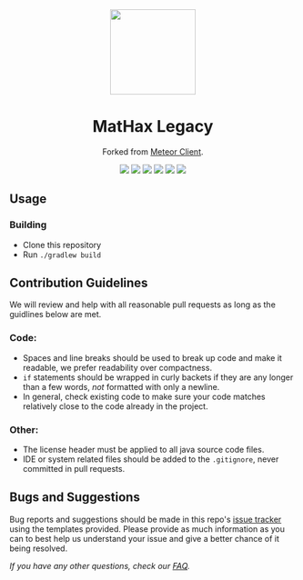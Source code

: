 <div align="center">
  <img src="https://mathaxclient.xyz/resources/images/icons/icon.png" width="150" height="150">
</div>

<h1 align="center">
  MatHax Legacy
</h1>

<p align="center">
  Forked from <a href="https://meteorclient.com/">Meteor Client</a>.
</p>

<div align="center">
  <a href="https://meteorclient.com"><img src="https://img.shields.io/badge/Meteor%20Client-Fork-e64c65"></a>
  <img src="https://img.shields.io/github/last-commit/MatHax/Legacy">
  <img src="https://img.shields.io/github/commit-activity/m/MatHax/Legacy">
  <img src="https://img.shields.io/github/languages/code-size/MatHax/Legacy">
  <img src="https://img.shields.io/tokei/lines/github/MatHax/Legacy">
  <a href="https://mathaxclient.xyz/Discord"><img src="https://img.shields.io/discord/823286525402939402"></a>
</div>

## Usage

### Building
- Clone this repository
- Run `./gradlew build`

## Contribution Guidelines

We will review and help with all reasonable pull requests as long as the guidlines below are met.

### Code:
- Spaces and line breaks should be used to break up code and make it readable, we prefer readability over compactness.
- `if` statements should be wrapped in curly backets if they are any longer than a few words, *not* formatted with only a newline.
- In general, check existing code to make sure your code matches relatively close to the code already in the project.

### Other:
- The license header must be applied to all java source code files.
- IDE or system related files should be added to the `.gitignore`, never committed in pull requests.

## Bugs and Suggestions
Bug reports and suggestions should be made in this repo's [issue tracker](https://github.com/MatHax/Legacy/issues) using the templates provided. Please provide as much information as you can to best help us understand your issue and give a better chance of it being resolved.

*If you have any other questions, check our [FAQ](https://mathaxclient.xyz/FAQ).*

